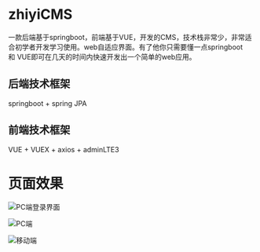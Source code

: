 # zhiyiCMS

  一款后端基于springboot，前端基于VUE，开发的CMS，技术栈非常少，非常适合初学者开发学习使用。web自适应界面。有了他你只需要懂一点springboot<br/>
和 VUE即可在几天的时间内快速开发出一个简单的web应用。

## 后端技术框架
springboot + spring JPA 

## 前端技术框架
VUE + VUEX + axios + adminLTE3

# 页面效果


![PC端登录界面](http://cdn.zhiyigo.cn/CMS-PClogin.jpg)


![PC端](http://cdn.zhiyigo.cn/CMS-PC.jpg)

![移动端](http://cdn.zhiyigo.cn/CMS-Phone.jpg)
